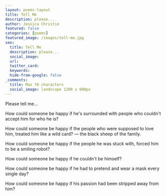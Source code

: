 ```yaml
---
layout: poems-layout
title: Tell Me
description: please...
author: Jessica Christie
featured: false
categories: [poems]
featured_image: /images/tell-me.jpg
seo:
  title: Tell Me
  description: please...
  social_image:
  url:
  twitter_card:
  keywords:
  hide-from-google: false
_comments:
  title: Max 70 characters
  social_image: landscape 1200 x 600px
---
```

Please tell me...

How could someone be happy if he's surrounded with people who couldn't accept him for who he is?

How could someone be happy if the people who were supposed to love him, treated him like a wild card? ― the black sheep of the family.

How could someone be happy if the people he was stuck with, forced him to be a smiling robot?

How could someone be happy if he couldn't be himself?

How could someone be happy if he had to pretend and wear a mask every single day?

How could someone be happy if his passion had been stripped away from him?

&nbsp;
